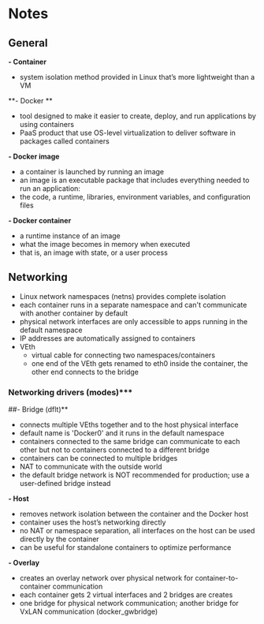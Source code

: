 # Notes

## General
**- Container**
  - system isolation method provided in Linux that’s more lightweight than a VM

**- Docker **
  - tool designed to make it easier to create, deploy, and run applications by using containers
  - PaaS product that use OS-level virtualization to deliver software in packages called containers

**- Docker image**
  - a container is launched by running an image
  - an image is an executable package that includes everything needed to run an application:
  - the code, a runtime, libraries, environment variables, and configuration files

**- Docker container**
  - a runtime instance of an image
  - what the image becomes in memory when executed
  - that is, an image with state, or a user process


## Networking
- Linux network namespaces (netns) provides complete isolation 
- each container runs in a separate namespace and can't communicate with another container by default
- physical network interfaces are only accessible to apps running in the default namespace
- IP addresses are automatically assigned to containers
- VEth				
  - virtual cable for connecting two namespaces/containers
  - one end of the VEth gets renamed to eth0 inside the container, the other end connects to the bridge

### Networking drivers (modes)***
##- Bridge (dflt)**		
- connects multiple VEths together and to the host physical interface
- default name is 'Docker0' and it runs in the default namespace
- containers connected to the same bridge can communicate to each other but not to containers connected to a different bridge
- containers can be connected to multiple bridges
- NAT to communicate with the outside world
- the default bridge network is NOT recommended for production; use a user-defined bridge instead

**- Host**			
- removes network isolation between the container and the Docker host
- container uses the host’s networking directly
- no NAT or namespace separation, all interfaces on the host can be used directly by the container
- can be useful for standalone containers to optimize performance

**- Overlay**			
- creates an overlay network over physical network for container-to-container communication
- each container gets 2 virtual interfaces and 2 bridges are creates
- one bridge for physical network communication; another bridge for VxLAN communication (docker_gwbridge)

